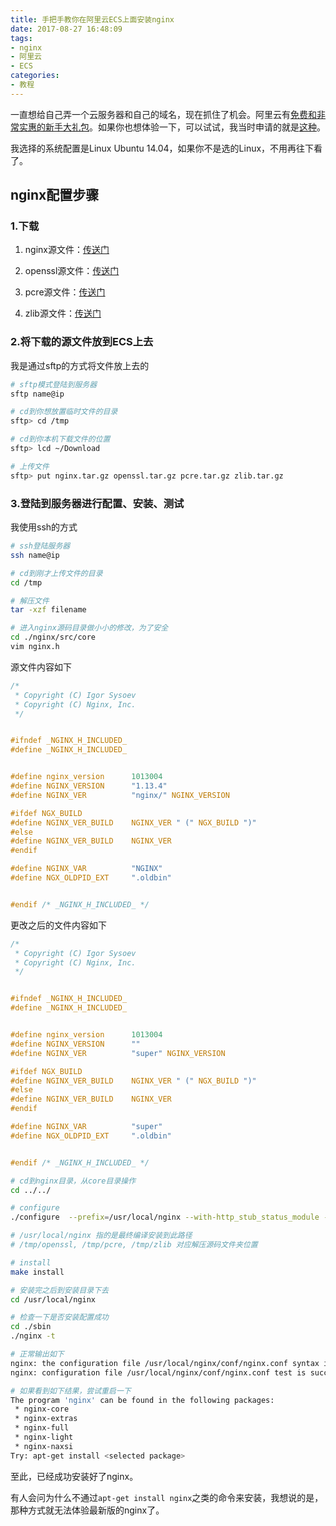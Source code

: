 ```yaml
---
title: 手把手教你在阿里云ECS上面安装nginx
date: 2017-08-27 16:48:09
tags:
- nginx
- 阿里云
- ECS
categories:
- 教程
---
```


一直想给自己弄一个云服务器和自己的域名，现在抓住了机会。阿里云有[免费和非常实惠的新手大礼包](https://www.aliyun.com/activity#/)。如果你也想体验一下，可以试试，我当时申请的就是[这种](https://free.aliyun.com/?type=personal)。

<!-- more -->

我选择的系统配置是Linux Ubuntu 14.04，如果你不是选的Linux，不用再往下看了。

## nginx配置步骤

### 1.下载

1. nginx源文件：[传送门](http://nginx.org/en/download.html)

2. openssl源文件：[传送门](https://www.openssl.org/source/)

3. pcre源文件：[传送门](https://ftp.pcre.org/pub/pcre/)

4. zlib源文件：[传送门](https://zlib.net/)

### 2.将下载的源文件放到ECS上去

我是通过sftp的方式将文件放上去的

```bash
# sftp模式登陆到服务器
sftp name@ip

# cd到你想放置临时文件的目录
sftp> cd /tmp

# cd到你本机下载文件的位置
sftp> lcd ~/Download

# 上传文件
sftp> put nginx.tar.gz openssl.tar.gz pcre.tar.gz zlib.tar.gz
```

### 3.登陆到服务器进行配置、安装、测试

我使用ssh的方式

```bash
# ssh登陆服务器
ssh name@ip

# cd到刚才上传文件的目录
cd /tmp

# 解压文件
tar -xzf filename

# 进入nginx源码目录做小小的修改，为了安全
cd ./nginx/src/core
vim nginx.h
```

源文件内容如下
```c
/*
 * Copyright (C) Igor Sysoev
 * Copyright (C) Nginx, Inc.
 */


#ifndef _NGINX_H_INCLUDED_
#define _NGINX_H_INCLUDED_


#define nginx_version      1013004
#define NGINX_VERSION      "1.13.4"
#define NGINX_VER          "nginx/" NGINX_VERSION

#ifdef NGX_BUILD
#define NGINX_VER_BUILD    NGINX_VER " (" NGX_BUILD ")"
#else
#define NGINX_VER_BUILD    NGINX_VER
#endif

#define NGINX_VAR          "NGINX"
#define NGX_OLDPID_EXT     ".oldbin"


#endif /* _NGINX_H_INCLUDED_ */
```

更改之后的文件内容如下
```c
/*
 * Copyright (C) Igor Sysoev
 * Copyright (C) Nginx, Inc.
 */


#ifndef _NGINX_H_INCLUDED_
#define _NGINX_H_INCLUDED_


#define nginx_version      1013004
#define NGINX_VERSION      ""
#define NGINX_VER          "super" NGINX_VERSION

#ifdef NGX_BUILD
#define NGINX_VER_BUILD    NGINX_VER " (" NGX_BUILD ")"
#else
#define NGINX_VER_BUILD    NGINX_VER
#endif

#define NGINX_VAR          "super"
#define NGX_OLDPID_EXT     ".oldbin"


#endif /* _NGINX_H_INCLUDED_ */
```

```bash
# cd到nginx目录，从core目录操作
cd ../../

# configure
./configure  --prefix=/usr/local/nginx --with-http_stub_status_module --with-http_ssl_module --with-openssl=/tmp/openssl --with-pcre=/tmp/pcre --with-zlib=/tmp/zlib

# /usr/local/nginx 指的是最终编译安装到此路径
# /tmp/openssl, /tmp/pcre, /tmp/zlib 对应解压源码文件夹位置

# install
make install

# 安装完之后到安装目录下去
cd /usr/local/nginx

# 检查一下是否安装配置成功
cd ./sbin
./nginx -t

# 正常输出如下
nginx: the configuration file /usr/local/nginx/conf/nginx.conf syntax is ok
nginx: configuration file /usr/local/nginx/conf/nginx.conf test is successful

# 如果看到如下结果，尝试重启一下
The program 'nginx' can be found in the following packages:
 * nginx-core
 * nginx-extras
 * nginx-full
 * nginx-light
 * nginx-naxsi
Try: apt-get install <selected package>
```

至此，已经成功安装好了nginx。

有人会问为什么不通过`apt-get install nginx`之类的命令来安装，我想说的是，那种方式就无法体验最新版的nginx了。
